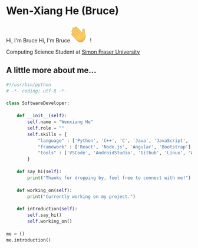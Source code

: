 # Wen-Xiang He (Bruce)

Hi, I'm Bruce Hi, I'm Bruce <img src="handwaving.gif" alt="DEMO" width="50" height="50" />!

Computing Science Student at [Simon Fraser University](https://www.sfu.ca/)

## A little more about me...

```python
#!/usr/bin/python
# -*- coding: utf-8 -*-

class SoftwareDeveloper:

    def __init__(self):
        self.name = "Wenxiang He"
        self.role = ""
        self.skills = {
            "language" : ['Python', 'C++', 'C', 'Java', 'JavaScript', 'HTML', 'CSS', 'MySQL'],
            "framework" : ['React', 'Node.js', 'Angular', 'Bootstrap'],
            "tools" : ['VSCode', 'AndroidStudio', 'Github', 'Linux', 'Windows']
        }

    def say_hi(self):
        print("Thanks for dropping by, feel free to connect with me!")

    def working_on(self):
        print("Currently working on my project.")

    def introduction(self):
        self.say_hi()
        self.working_on()

me = ()
me.introduction()
